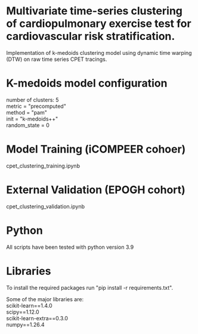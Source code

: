 # Multivariate time-series clustering of cardiopulmonary exercise test for cardiovascular risk stratification. 
Implementation of k-medoids clustering model using dynamic time warping (DTW) on raw time series CPET tracings.

# K-medoids model configuration
number of clusters: 5  
metric = "precomputed"  
method = "pam"  
init = "k-medoids++"  
random_state = 0  

# Model Training (iCOMPEER cohoer)
cpet_clustering_training.ipynb

# External Validation (EPOGH cohort)
cpet_clustering_validation.ipynb

# Python
All scripts have been tested with python version 3.9  

# Libraries
To install the required packages run "pip install -r requirements.txt". 

Some of the major libraries are:   
scikit-learn==1.4.0  
scipy==1.12.0  
scikit-learn-extra==0.3.0  
numpy==1.26.4  
